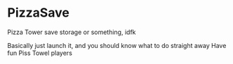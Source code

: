 # PizzaSave
Pizza Tower save storage or something, idfk

Basically just launch it, and you should know what to do straight away
Have fun Piss Towel players
